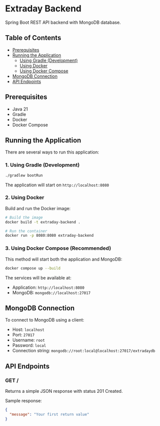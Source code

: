 # Extraday Backend

Spring Boot REST API backend with MongoDB database.

## Table of Contents

- [Prerequisites](#prerequisites)
- [Running the Application](#running-the-application)
  - [Using Gradle (Development)](#1-using-gradle-development)
  - [Using Docker](#2-using-docker)
  - [Using Docker Compose](#3-using-docker-compose-recommended)
- [MongoDB Connection](#mongodb-connection)
- [API Endpoints](#api-endpoints)

## Prerequisites

- Java 21
- Gradle
- Docker
- Docker Compose

## Running the Application

There are several ways to run this application:

### 1. Using Gradle (Development)

```bash
./gradlew bootRun
```

The application will start on `http://localhost:8080`

### 2. Using Docker

Build and run the Docker image:

```bash
# Build the image
docker build -t extraday-backend .
```

```bash
# Run the container
docker run -p 8080:8080 extraday-backend
```

### 3. Using Docker Compose (Recommended)

This method will start both the application and MongoDB:

```bash
docker compose up --build
```

The services will be available at:

- Application: `http://localhost:8080`
- MongoDB: `mongodb://localhost:27017`

## MongoDB Connection

To connect to MongoDB using a client:

- Host: `localhost`
- Port: `27017`
- Username: `root`
- Password: `local`
- Connection string: `mongodb://root:local@localhost:27017/extradaydb`

## API Endpoints

### GET /

Returns a simple JSON response with status 201 Created.

Sample response:

```json
{
  "message": "Your first return value"
}
```
